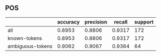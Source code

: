 
## POS

|                  | accuracy | precision | recall | support |
|------------------|----------|-----------|--------|---------|
| all              | 0.8953   | 0.8806    | 0.9317 | 172     |
| known-tokens     | 0.8953   | 0.8806    | 0.9317 | 172     |
| ambiguous-tokens | 0.9062   | 0.9067    | 0.9364 | 64      |

